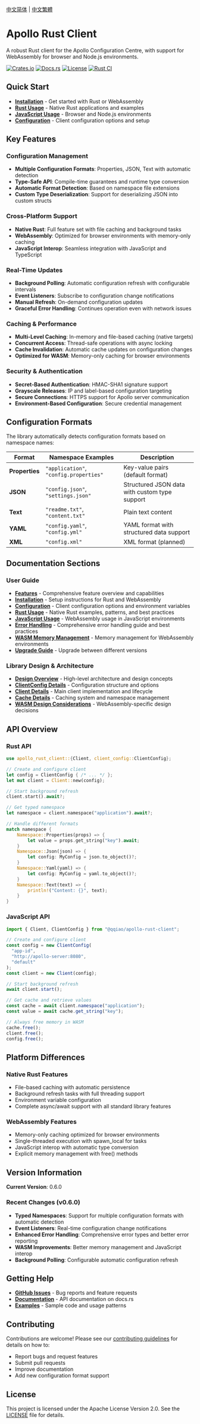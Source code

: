 [中文简体](../zh-CN/Home.md) | [中文繁體](../zh-TW/Home.md)

# Apollo Rust Client

A robust Rust client for the Apollo Configuration Centre, with support for WebAssembly for browser and Node.js environments.

[![Crates.io](https://img.shields.io/crates/v/apollo-rust-client.svg)](https://crates.io/crates/apollo-rust-client)
[![Docs.rs](https://docs.rs/apollo-rust-client/badge.svg)](https://docs.rs/apollo-rust-client)
[![License](https://img.shields.io/badge/License-Apache%202.0-blue.svg)](https://github.com/qqiao/apollo-rust-client/blob/main/LICENSE)
[![Rust CI](https://github.com/qqiao/apollo-rust-client/actions/workflows/rust.yml/badge.svg)](https://github.com/qqiao/apollo-rust-client/actions/workflows/rust.yml)

## Quick Start

- **[Installation](Installation.md)** - Get started with Rust or WebAssembly
- **[Rust Usage](Rust-Usage.md)** - Native Rust applications and examples
- **[JavaScript Usage](JavaScript-Usage.md)** - Browser and Node.js environments
- **[Configuration](Configuration.md)** - Client configuration options and setup

## Key Features

### Configuration Management

- **Multiple Configuration Formats**: Properties, JSON, Text with automatic detection
- **Type-Safe API**: Compile-time guarantees and runtime type conversion
- **Automatic Format Detection**: Based on namespace file extensions
- **Custom Type Deserialization**: Support for deserializing JSON into custom structs

### Cross-Platform Support

- **Native Rust**: Full feature set with file caching and background tasks
- **WebAssembly**: Optimized for browser environments with memory-only caching
- **JavaScript Interop**: Seamless integration with JavaScript and TypeScript

### Real-Time Updates

- **Background Polling**: Automatic configuration refresh with configurable intervals
- **Event Listeners**: Subscribe to configuration change notifications
- **Manual Refresh**: On-demand configuration updates
- **Graceful Error Handling**: Continues operation even with network issues

### Caching & Performance

- **Multi-Level Caching**: In-memory and file-based caching (native targets)
- **Concurrent Access**: Thread-safe operations with async locking
- **Cache Invalidation**: Automatic cache updates on configuration changes
- **Optimized for WASM**: Memory-only caching for browser environments

### Security & Authentication

- **Secret-Based Authentication**: HMAC-SHA1 signature support
- **Grayscale Releases**: IP and label-based configuration targeting
- **Secure Connections**: HTTPS support for Apollo server communication
- **Environment-Based Configuration**: Secure credential management

## Configuration Formats

The library automatically detects configuration formats based on namespace names:

| Format         | Namespace Examples                     | Description                                   |
| -------------- | -------------------------------------- | --------------------------------------------- |
| **Properties** | `"application"`, `"config.properties"` | Key-value pairs (default format)              |
| **JSON**       | `"config.json"`, `"settings.json"`     | Structured JSON data with custom type support |
| **Text**       | `"readme.txt"`, `"content.txt"`        | Plain text content                            |
| **YAML**       | `"config.yaml"`, `"config.yml"`        | YAML format with structured data support      |
| **XML**        | `"config.xml"`                         | XML format (planned)                          |

## Documentation Sections

### User Guide

- **[Features](Features.md)** - Comprehensive feature overview and capabilities
- **[Installation](Installation.md)** - Setup instructions for Rust and WebAssembly
- **[Configuration](Configuration.md)** - Client configuration options and environment variables
- **[Rust Usage](Rust-Usage.md)** - Native Rust examples, patterns, and best practices
- **[JavaScript Usage](JavaScript-Usage.md)** - WebAssembly usage in JavaScript environments
- **[Error Handling](Error-Handling.md)** - Comprehensive error handling guide and best practices
- **[WASM Memory Management](WASM-Memory-Management.md)** - Memory management for WebAssembly environments
- **[Upgrade Guide](Upgrade-Guide.md)** - Upgrade between different versions

### Library Design & Architecture

- **[Design Overview](Design-Overview.md)** - High-level architecture and design concepts
- **[ClientConfig Details](Design-ClientConfig.md)** - Configuration structure and options
- **[Client Details](Design-Client.md)** - Main client implementation and lifecycle
- **[Cache Details](Design-Cache.md)** - Caching system and namespace management
- **[WASM Design Considerations](Design-WASM.md)** - WebAssembly-specific design decisions

## API Overview

### Rust API

```rust
use apollo_rust_client::{Client, client_config::ClientConfig};

// Create and configure client
let config = ClientConfig { /* ... */ };
let mut client = Client::new(config);

// Start background refresh
client.start().await?;

// Get typed namespace
let namespace = client.namespace("application").await?;

// Handle different formats
match namespace {
    Namespace::Properties(props) => {
        let value = props.get_string("key").await;
    }
    Namespace::Json(json) => {
        let config: MyConfig = json.to_object()?;
    }
    Namespace::Yaml(yaml) => {
        let config: MyConfig = yaml.to_object()?;
    }
    Namespace::Text(text) => {
        println!("Content: {}", text);
    }
}
```

### JavaScript API

```javascript
import { Client, ClientConfig } from "@qqiao/apollo-rust-client";

// Create and configure client
const config = new ClientConfig(
  "app-id",
  "http://apollo-server:8080",
  "default"
);
const client = new Client(config);

// Start background refresh
await client.start();

// Get cache and retrieve values
const cache = await client.namespace("application");
const value = await cache.get_string("key");

// Always free memory in WASM
cache.free();
client.free();
config.free();
```

## Platform Differences

### Native Rust Features

- File-based caching with automatic persistence
- Background refresh tasks with full threading support
- Environment variable configuration
- Complete async/await support with all standard library features

### WebAssembly Features

- Memory-only caching optimized for browser environments
- Single-threaded execution with spawn_local for tasks
- JavaScript interop with automatic type conversion
- Explicit memory management with free() methods

## Version Information

**Current Version**: 0.6.0

### Recent Changes (v0.6.0)

- **Typed Namespaces**: Support for multiple configuration formats with automatic detection
- **Event Listeners**: Real-time configuration change notifications
- **Enhanced Error Handling**: Comprehensive error types and better error reporting
- **WASM Improvements**: Better memory management and JavaScript interop
- **Background Polling**: Configurable automatic configuration refresh

## Getting Help

- **[GitHub Issues](https://github.com/qqiao/apollo-rust-client/issues)** - Bug reports and feature requests
- **[Documentation](https://docs.rs/apollo-rust-client)** - API documentation on docs.rs
- **[Examples](https://github.com/qqiao/apollo-rust-client/tree/main/examples)** - Sample code and usage patterns

## Contributing

Contributions are welcome! Please see our [contributing guidelines](https://github.com/qqiao/apollo-rust-client/blob/main/CONTRIBUTING.md) for details on how to:

- Report bugs and request features
- Submit pull requests
- Improve documentation
- Add new configuration format support

## License

This project is licensed under the Apache License Version 2.0. See the [LICENSE](https://github.com/qqiao/apollo-rust-client/blob/main/LICENSE) file for details.
